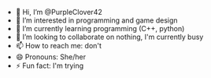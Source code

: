 - 👋 Hi, I’m @PurpleClover42
- 👀 I’m interested in programming and game design
- 🌱 I’m currently learning programming (C++, python)
- 💞️ I’m looking to collaborate on nothing, I'm currently busy
- 📫 How to reach me: don't
- 😄 Pronouns: She/her
- ⚡ Fun fact: I'm trying

<!---
PurpleClover42/PurpleClover42 is a ✨ special ✨ repository because its `README.md` (this file) appears on your GitHub profile.
You can click the Preview link to take a look at your changes.
--->
